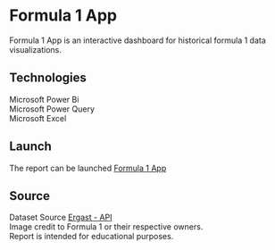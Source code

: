 # Formula 1 App

Formula 1 App is an interactive dashboard for historical formula 1 data visualizations.



## Technologies

Microsoft Power Bi
<br>Microsoft Power Query
<br>Microsoft Excel


## Launch

The report can be launched [Formula 1 App ](https://app.powerbi.com/view?embedImagePlaceholder=true&pageName=ReportSection&r=eyJrIjoiMmEzMmYxNGQtMDY2NC00OWVlLWI2ZWUtNWM4ZTY0NjBlNWYyIiwidCI6ImE4ZWVjMjgxLWFhYTMtNGRhZS1hYzliLTlhMzk4YjkyMTVlNyIsImMiOjN9)

## Source

Dataset Source [Ergast - API](http://ergast.com/mrd/)
<br>Image credit to Formula 1 or their respective owners.
<br>Report is intended for educational purposes.

